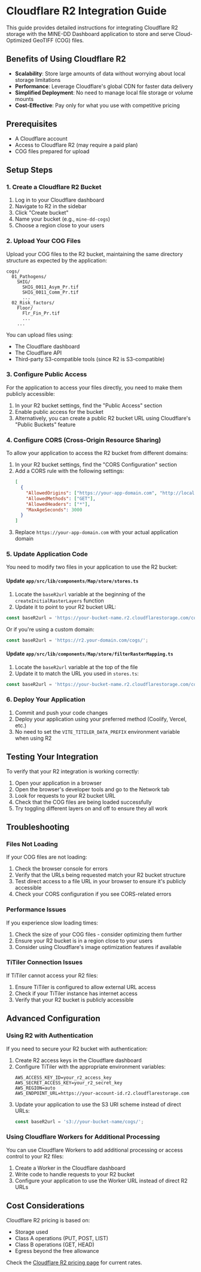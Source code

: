 # Cloudflare R2 Integration Guide

This guide provides detailed instructions for integrating Cloudflare R2 storage with the MINE-DD Dashboard application to store and serve Cloud-Optimized GeoTIFF (COG) files.

## Benefits of Using Cloudflare R2

- **Scalability**: Store large amounts of data without worrying about local storage limitations
- **Performance**: Leverage Cloudflare's global CDN for faster data delivery
- **Simplified Deployment**: No need to manage local file storage or volume mounts
- **Cost-Effective**: Pay only for what you use with competitive pricing

## Prerequisites

- A Cloudflare account
- Access to Cloudflare R2 (may require a paid plan)
- COG files prepared for upload

## Setup Steps

### 1. Create a Cloudflare R2 Bucket

1. Log in to your Cloudflare dashboard
2. Navigate to R2 in the sidebar
3. Click "Create bucket"
4. Name your bucket (e.g., `mine-dd-cogs`)
5. Choose a region close to your users

### 2. Upload Your COG Files

Upload your COG files to the R2 bucket, maintaining the same directory structure as expected by the application:

```
cogs/
  01_Pathogens/
    SHIG/
      SHIG_0011_Asym_Pr.tif
      SHIG_0011_Comm_Pr.tif
      ...
  02_Risk_factors/
    Floor/
      Flr_Fin_Pr.tif
      ...
    ...
```

You can upload files using:
- The Cloudflare dashboard
- The Cloudflare API
- Third-party S3-compatible tools (since R2 is S3-compatible)

### 3. Configure Public Access

For the application to access your files directly, you need to make them publicly accessible:

1. In your R2 bucket settings, find the "Public Access" section
2. Enable public access for the bucket
3. Alternatively, you can create a public R2 bucket URL using Cloudflare's "Public Buckets" feature

### 4. Configure CORS (Cross-Origin Resource Sharing)

To allow your application to access the R2 bucket from different domains:

1. In your R2 bucket settings, find the "CORS Configuration" section
2. Add a CORS rule with the following settings:
   ```json
   [
     {
       "AllowedOrigins": ["https://your-app-domain.com", "http://localhost:5173"],
       "AllowedMethods": ["GET"],
       "AllowedHeaders": ["*"],
       "MaxAgeSeconds": 3000
     }
   ]
   ```
3. Replace `https://your-app-domain.com` with your actual application domain

### 5. Update Application Code

You need to modify two files in your application to use the R2 bucket:

#### Update `app/src/lib/components/Map/store/stores.ts`

1. Locate the `baseR2url` variable at the beginning of the `createInitialRasterLayers` function
2. Update it to point to your R2 bucket URL:

```typescript
const baseR2url = 'https://your-bucket-name.r2.cloudflarestorage.com/cogs/';
```

Or if you're using a custom domain:

```typescript
const baseR2url = 'https://r2.your-domain.com/cogs/';
```

#### Update `app/src/lib/components/Map/store/filterRasterMapping.ts`

1. Locate the `baseR2url` variable at the top of the file
2. Update it to match the URL you used in `stores.ts`:

```typescript
const baseR2url = 'https://your-bucket-name.r2.cloudflarestorage.com/cogs/';
```

### 6. Deploy Your Application

1. Commit and push your code changes
2. Deploy your application using your preferred method (Coolify, Vercel, etc.)
3. No need to set the `VITE_TITILER_DATA_PREFIX` environment variable when using R2

## Testing Your Integration

To verify that your R2 integration is working correctly:

1. Open your application in a browser
2. Open the browser's developer tools and go to the Network tab
3. Look for requests to your R2 bucket URL
4. Check that the COG files are being loaded successfully
5. Try toggling different layers on and off to ensure they all work

## Troubleshooting

### Files Not Loading

If your COG files are not loading:

1. Check the browser console for errors
2. Verify that the URLs being requested match your R2 bucket structure
3. Test direct access to a file URL in your browser to ensure it's publicly accessible
4. Check your CORS configuration if you see CORS-related errors

### Performance Issues

If you experience slow loading times:

1. Check the size of your COG files - consider optimizing them further
2. Ensure your R2 bucket is in a region close to your users
3. Consider using Cloudflare's image optimization features if available

### TiTiler Connection Issues

If TiTiler cannot access your R2 files:

1. Ensure TiTiler is configured to allow external URL access
2. Check if your TiTiler instance has internet access
3. Verify that your R2 bucket is publicly accessible

## Advanced Configuration

### Using R2 with Authentication

If you need to secure your R2 bucket with authentication:

1. Create R2 access keys in the Cloudflare dashboard
2. Configure TiTiler with the appropriate environment variables:
   ```
   AWS_ACCESS_KEY_ID=your_r2_access_key
   AWS_SECRET_ACCESS_KEY=your_r2_secret_key
   AWS_REGION=auto
   AWS_ENDPOINT_URL=https://your-account-id.r2.cloudflarestorage.com
   ```
3. Update your application to use the S3 URI scheme instead of direct URLs:
   ```typescript
   const baseR2url = 's3://your-bucket-name/cogs/';
   ```

### Using Cloudflare Workers for Additional Processing

You can use Cloudflare Workers to add additional processing or access control to your R2 files:

1. Create a Worker in the Cloudflare dashboard
2. Write code to handle requests to your R2 bucket
3. Configure your application to use the Worker URL instead of direct R2 URLs

## Cost Considerations

Cloudflare R2 pricing is based on:
- Storage used
- Class A operations (PUT, POST, LIST)
- Class B operations (GET, HEAD)
- Egress beyond the free allowance

Check the [Cloudflare R2 pricing page](https://developers.cloudflare.com/r2/pricing/) for current rates.
